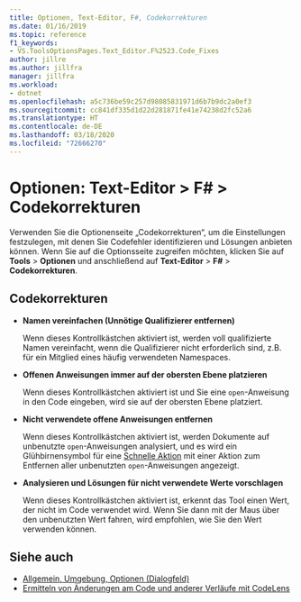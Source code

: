 ```yaml
---
title: Optionen, Text-Editor, F#, Codekorrekturen
ms.date: 01/16/2019
ms.topic: reference
f1_keywords:
- VS.ToolsOptionsPages.Text_Editor.F%2523.Code_Fixes
author: jillre
ms.author: jillfra
manager: jillfra
ms.workload:
- dotnet
ms.openlocfilehash: a5c736be59c257d98085831971d6b7b9dc2a0ef3
ms.sourcegitcommit: cc841df335d1d22d281871fe41e74238d2fc52a6
ms.translationtype: HT
ms.contentlocale: de-DE
ms.lasthandoff: 03/18/2020
ms.locfileid: "72666270"
---
```

# <a name="options-text-editor--f--code-fixes"></a>Optionen: Text-Editor > F# > Codekorrekturen

Verwenden Sie die Optionenseite „Codekorrekturen“, um die Einstellungen festzulegen, mit denen Sie Codefehler identifizieren und Lösungen anbieten können. Wenn Sie auf die Optionsseite zugreifen möchten, klicken Sie auf **Tools** > **Optionen** und anschließend auf **Text-Editor** > **F#**  > **Codekorrekturen**.

## <a name="code-fixes"></a>Codekorrekturen

- **Namen vereinfachen (Unnötige Qualifizierer entfernen)**

  Wenn dieses Kontrollkästchen aktiviert ist, werden voll qualifizierte Namen vereinfacht, wenn die Qualifizierer nicht erforderlich sind, z.B. für ein Mitglied eines häufig verwendeten Namespaces.

- **Offenen Anweisungen immer auf der obersten Ebene platzieren**

  Wenn dieses Kontrollkästchen aktiviert ist und Sie eine `open`-Anweisung in den Code eingeben, wird sie auf der obersten Ebene platziert.

- **Nicht verwendete offene Anweisungen entfernen**

  Wenn dieses Kontrollkästchen aktiviert ist, werden Dokumente auf unbenutzte `open`-Anweisungen analysiert, und es wird ein Glühbirnensymbol für eine [Schnelle Aktion](../quick-actions.md) mit einer Aktion zum Entfernen aller unbenutzten `open`-Anweisungen angezeigt.

- **Analysieren und Lösungen für nicht verwendete Werte vorschlagen**

  Wenn dieses Kontrollkästchen aktiviert ist, erkennt das Tool einen Wert, der nicht im Code verwendet wird. Wenn Sie dann mit der Maus über den unbenutzten Wert fahren, wird empfohlen, wie Sie den Wert verwenden können.

## <a name="see-also"></a>Siehe auch

- [Allgemein, Umgebung, Optionen (Dialogfeld)](../../ide/reference/general-environment-options-dialog-box.md)
- [Ermitteln von Änderungen am Code und anderer Verläufe mit CodeLens](../../ide/find-code-changes-and-other-history-with-codelens.md)
